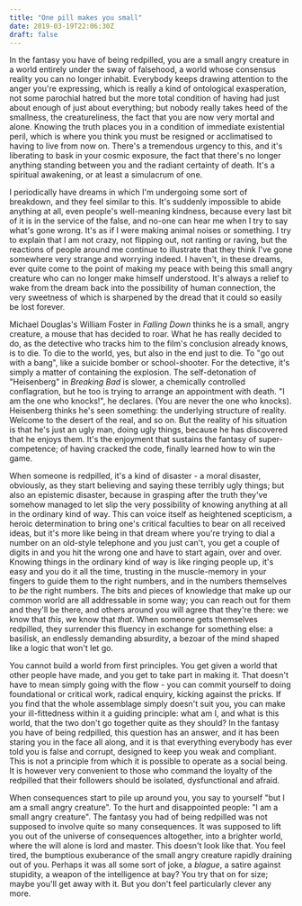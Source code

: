 ```yaml
---
title: "One pill makes you small"
date: 2019-03-19T22:06:30Z
draft: false
---
```

In the fantasy you have of being redpilled, you are a small angry creature in a world entirely under the sway of falsehood, a world whose consensus reality you can no longer inhabit. Everybody keeps drawing attention to the anger you're expressing, which is really a kind of ontological exasperation, not some parochial hatred but the more total condition of having had just about enough of just about everything; but nobody really takes heed of the smallness, the creatureliness, the fact that you are now very mortal and alone. Knowing the truth places you in a condition of immediate existential peril, which is where you think you must be resigned or acclimatised to having to live from now on. There's a tremendous urgency to this, and it's liberating to bask in your cosmic exposure, the fact that there's no longer anything standing between you and the radiant certainty of death. It's a spiritual awakening, or at least a simulacrum of one.

I periodically have dreams in which I'm undergoing some sort of breakdown, and they feel similar to this. It's suddenly impossible to abide anything at all, even people's well-meaning kindness, because every last bit of it is in the service of the false, and no-one can hear me when I try to say what's gone wrong. It's as if I were making animal noises or something. I try to explain that I am not crazy, not flipping out, not ranting or raving, but the reactions of people around me continue to illustrate that they think I've gone somewhere very strange and worrying indeed. I haven't, in these dreams, ever quite come to the point of making my peace with being this small angry creature who can no longer make himself understood. It's always a relief to wake from the dream back into the possibility of human connection, the very sweetness of which is sharpened by the dread that it could so easily be lost forever.

Michael Douglas's William Foster in _Falling Down_ thinks he is a small, angry creature, a mouse that has decided to roar. What he has really decided to do, as the detective who tracks him to the film's conclusion already knows, is to die. To die to the world, yes, but also in the end just to die. To "go out with a bang", like a suicide bomber or school-shooter. For the detective, it's simply a matter of containing the explosion. The self-detonation of "Heisenberg" in _Breaking Bad_ is slower, a chemically controlled conflagration, but he too is trying to arrange an appointment with death. "I am the one who knocks!", he declares. (You are never the one who knocks). Heisenberg thinks he's seen something: the underlying structure of reality. Welcome to the desert of the real, and so on. But the reality of his situation is that he's just an ugly man, doing ugly things, because he has discovered that he enjoys them. It's the enjoyment that sustains the fantasy of super-competence; of having cracked the code, finally learned how to win the game.

When someone is redpilled, it's a kind of disaster - a moral disaster, obviously, as they start believing and saying these terribly ugly things; but also an epistemic disaster, because in grasping after the truth they've somehow managed to let slip the very possibility of knowing anything at all in the ordinary kind of way. This can voice itself as heightened scepticism, a heroic determination to bring one's critical faculties to bear on all received ideas, but it's more like being in that dream where you're trying to dial a number on an old-style telephone and you just can't, you get a couple of digits in and you hit the wrong one and have to start again, over and over. Knowing things in the ordinary kind of way is like ringing people up, it's easy and you do it all the time, trusting in the muscle-memory in your fingers to guide them to the right numbers, and in the numbers themselves to _be_ the right numbers. The bits and pieces of knowledge that make up our common world are all addressable in some way; you can reach out for them and they'll be there, and others around you will agree that they're there: we know that _this_, we know that _that_. When someone gets themselves redpilled, they surrender this fluency in exchange for something else: a basilisk, an endlessly demanding absurdity, a bezoar of the mind shaped like a logic that won't let go.

You cannot build a world from first principles. You get given a world that other people have made, and you get to take part in making it. That doesn't have to mean simply going with the flow - you can commit yourself to doing foundational or critical work, radical enquiry, kicking against the pricks. If you find that the whole assemblage simply doesn't suit you, you can make your ill-fittedness within it a guiding principle: what am I, and what is this world, that the two don't go together quite as they should? In the fantasy you have of being redpilled, this question has an answer, and it has been staring you in the face all along, and it is that everything everybody has ever told you is false and corrupt, designed to keep you weak and compliant. This is not a principle from which it is possible to operate as a social being. It is however very convenient to those who command the loyalty of the redpilled that their followers should be isolated, dysfunctional and afraid.

When consequences start to pile up around you, you say to yourself "but I am a small angry creature". To the hurt and disappointed people: "I am a small angry creature". The fantasy you had of being redpilled was not supposed to involve quite so many consequences. It was supposed to lift you out of the universe of consequences altogether, into a brighter world, where the will alone is lord and master. This doesn't look like that. You feel tired, the bumptious exuberance of the small angry creature rapidly draining out of you. Perhaps it was all some sort of joke, a _blague_, a satire against stupidity, a weapon of the intelligence at bay? You try that on for size; maybe you'll get away with it. But you don't feel particularly clever any more.
